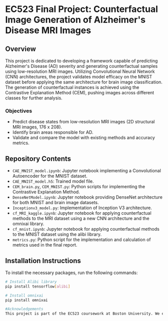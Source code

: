# EC523 Final Project: Counterfactual Image Generation of Alzheimer's Disease MRI Images

## Overview
This project is dedicated to developing a framework capable of predicting Alzheimer's Disease (AD) severity and generating counterfactual samples using low-resolution MRI images. Utilizing Convolutional Neural Network (CNN) architectures, the project validates model efficacy on the MNIST dataset before applying the same architecture for brain image classification. The generation of counterfactual instances is achieved using the Contrastive Explanation Method (CEM), pushing images across different classes for further analysis.

### Objectives
- Predict disease states from low-resolution MRI images (2D structural MRI images, 176 x 208).
- Identify brain areas responsible for AD.
- Validate and compare the model with existing methods and accuracy metrics.

## Repository Contents
- `CAE_MNIST_model.ipynb`: Jupyter notebook implementing a Convolutional Autoencoder for the MNIST dataset.
- `CAE_MNIST_model.h5`: Trained model file.
- `CEM_brain.py`, `CEM_MNIST.py`: Python scripts for implementing the Contrastive Explanation Method.
- `DenseNetModel.ipynb`: Jupyter notebook providing DenseNet architecture for both MNIST and brain image datasets.
- `Inceptionv3_model.py`: Implementation of Inception V3 architecture.
- `cf_MRI_kaggle.ipynb`: Jupyter notebook for applying counterfactual methods to the MRI dataset using a new CNN architecture and the omnixai library.
- `cf_mnist.ipynb`: Jupyter notebook for applying counterfactual methods to the MNIST dataset using the alibi library.
- `metrics.py`: Python script for the implementation and calculation of metrics used in the final report.

## Installation Instructions
To install the necessary packages, run the following commands:
```bash
# Install Alibi library
pip install tensorflow[alibi]

# Install omnixai
pip install omnixai

#Acknowledgements
This project is part of the EC523 coursework at Boston University. We extend our gratitude to our professors and teaching assistants for their invaluable guidance and support.
